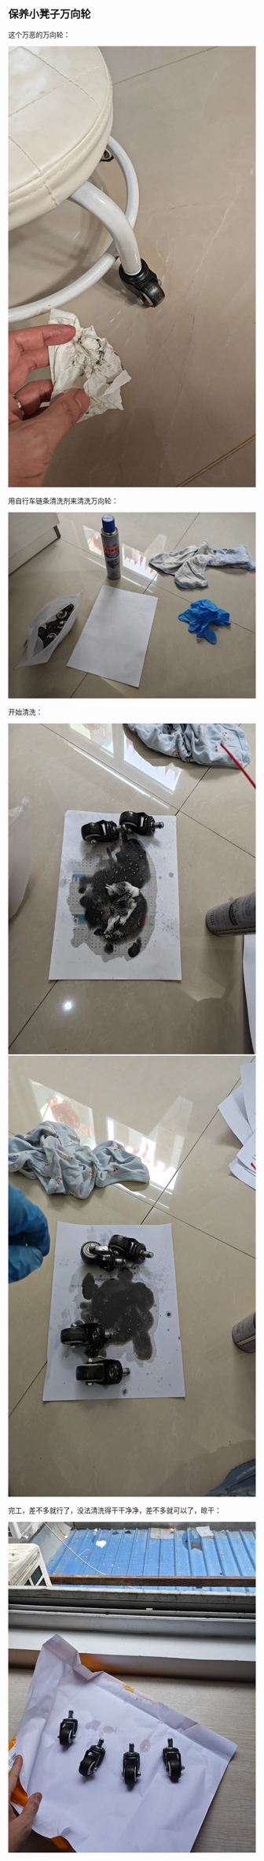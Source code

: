 ## 保养小凳子万向轮
这个万恶的万向轮：

![万向轮](../images/5-生活小技巧/05-保养小凳子万向轮/万向轮.webp)

用自行车链条清洗剂来清洗万向轮：

![工具](../images/5-生活小技巧/05-保养小凳子万向轮/工具.webp)

开始清洗：

![清洗](../images/5-生活小技巧/05-保养小凳子万向轮/清洗.webp)
![清洗1](../images/5-生活小技巧/05-保养小凳子万向轮/清洗1.webp)

完工，差不多就行了，没法清洗得干干净净，差不多就可以了，晾干：

![晾干](../images/5-生活小技巧/05-保养小凳子万向轮/晾干.webp)